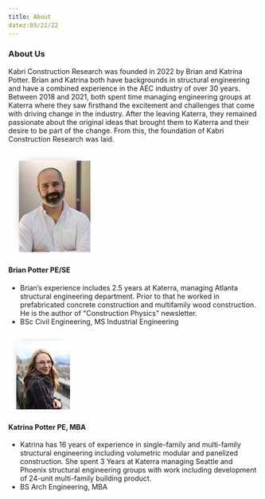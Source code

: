 ```yaml
---
title: About
datez:03/22/22
---
```


### About Us

Kabri Construction Research was founded in 2022 by Brian and Katrina Potter. Brian and Katrina both have backgrounds in structural engineering and have a combined experience in the AEC industry of over 30 years. Between 2018 and 2021, both spent time managing engineering groups at Katerra where they saw firsthand the excitement and challenges that come with driving change in the industry. After the leaving Katerra, they remained passionate about the original ideas that brought them to Katerra and their desire to be part of the change. From this, the foundation of Kabri Construction Research was laid.

![](bcp_pic.png)

#### Brian Potter PE/SE 
 - Brian’s experience includes 2.5 years at Katerra, managing Atlanta structural engineering department. Prior to that he worked in prefabricated concrete construction and multifamily wood construction. He is the author of "Construction Physics" newsletter. 
 - BSc Civil Engineering, MS Industrial Engineering

![](kjp_pic.jpg)

#### Katrina Potter PE, MBA 
- Katrina has 16 years of experience in single-family and multi-family structural engineering including volumetric modular and panelized construction. She spent 3 Years at Katerra managing Seattle and Phoenix structural engineering groups with work including development of 24-unit multi-family building product. 
- BS Arch Engineering, MBA

